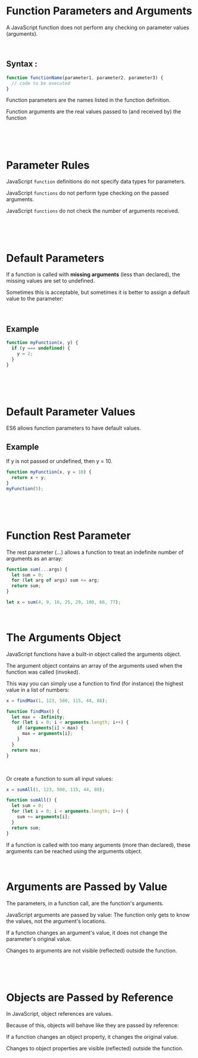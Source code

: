 # Function Parameters and Arguments

A JavaScript function does not perform any checking on parameter values (arguments).

&nbsp;

## Syntax :

```js
function functionName(parameter1, parameter2, parameter3) {
  // code to be executed
}
```

Function parameters are the names listed in the function definition.

Function arguments are the real values passed to (and received by) the function

&nbsp;

&nbsp;

# Parameter Rules

JavaScript `function` definitions do not specify data types for parameters.

JavaScript `functions` do not perform type checking on the passed arguments.

JavaScript `functions` do not check the number of arguments received.

&nbsp;

&nbsp;

# Default Parameters

If a function is called with **missing arguments** (less than declared), the missing values are set to undefined.

Sometimes this is acceptable, but sometimes it is better to assign a default value to the parameter:

&nbsp;

## Example

```js
function myFunction(x, y) {
  if (y === undefined) {
    y = 2;
  }
}
```

&nbsp;

&nbsp;

# Default Parameter Values

ES6 allows function parameters to have default values.

## Example

If y is not passed or undefined, then y = 10.

```js
function myFunction(x, y = 10) {
  return x + y;
}
myFunction(5);
```

&nbsp;

&nbsp;

# Function Rest Parameter

The rest parameter (...) allows a function to treat an indefinite number of arguments as an array:

```js
function sum(...args) {
  let sum = 0;
  for (let arg of args) sum += arg;
  return sum;
}

let x = sum(4, 9, 16, 25, 29, 100, 66, 77);
```

&nbsp;

# The Arguments Object

JavaScript functions have a built-in object called the arguments object.

The argument object contains an array of the arguments used when the function was called (invoked).

This way you can simply use a function to find (for instance) the highest value in a list of numbers:

```js
x = findMax(1, 123, 500, 115, 44, 88);

function findMax() {
  let max = -Infinity;
  for (let i = 0; i < arguments.length; i++) {
    if (arguments[i] > max) {
      max = arguments[i];
    }
  }
  return max;
}
```

&nbsp;

Or create a function to sum all input values:

```js
x = sumAll(1, 123, 500, 115, 44, 88);

function sumAll() {
  let sum = 0;
  for (let i = 0; i < arguments.length; i++) {
    sum += arguments[i];
  }
  return sum;
}
```

If a function is called with too many arguments (more than declared), these arguments can be reached using the arguments object.

&nbsp;

# Arguments are Passed by Value

The parameters, in a function call, are the function's arguments.

JavaScript arguments are passed by value: The function only gets to know the values, not the argument's locations.

If a function changes an argument's value, it does not change the parameter's original value.

Changes to arguments are not visible (reflected) outside the function.

&nbsp;

&nbsp;

# Objects are Passed by Reference

In JavaScript, object references are values.

Because of this, objects will behave like they are passed by reference:

If a function changes an object property, it changes the original value.

Changes to object properties are visible (reflected) outside the function.
&nbsp;
